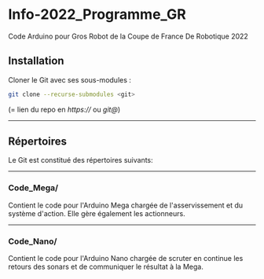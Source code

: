 # Info-2022_Programme_GR

Code Arduino pour Gros Robot de la Coupe de France De Robotique 2022

## Installation

Cloner le Git avec ses sous-modules :
```sh
git clone --recurse-submodules <git>
```
(<git>= lien du repo en *https://* ou *git@*)

___

## Répertoires

Le Git est constitué des répertoires suivants:
___
### Code_Mega/
Contient le code pour l'Arduino Mega chargée de l'asservissement et du système d'action. Elle gère également les actionneurs.

___
### Code_Nano/
Contient le code pour l'Arduino Nano chargée de scruter en continue les retours des sonars et de communiquer le résultat à la Mega.
